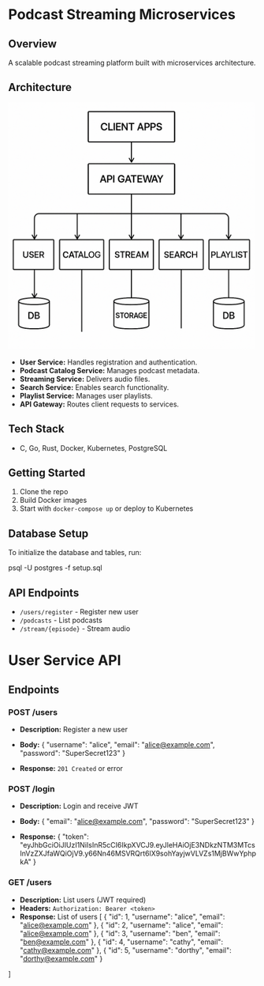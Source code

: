 # Podcast Streaming Microservices

## Overview
A scalable podcast streaming platform built with microservices architecture.

## Architecture

<img src="diagram.png" alt="Architecture Diagram" width="500">

- **User Service:** Handles registration and authentication.
- **Podcast Catalog Service:** Manages podcast metadata.
- **Streaming Service:** Delivers audio files.
- **Search Service:** Enables search functionality.
- **Playlist Service:** Manages user playlists.
- **API Gateway:** Routes client requests to services.

## Tech Stack
- C, Go, Rust, Docker, Kubernetes, PostgreSQL

## Getting Started
1. Clone the repo
2. Build Docker images
3. Start with `docker-compose up` or deploy to Kubernetes

## Database Setup

To initialize the database and tables, run:

psql -U postgres -f setup.sql


## API Endpoints
- `/users/register` - Register new user
- `/podcasts` - List podcasts
- `/stream/{episode}` - Stream audio

# User Service API

## Endpoints

### POST /users
- **Description:** Register a new user
- **Body:** 
{
"username": "alice",
"email": "alice@example.com",
"password": "SuperSecret123"
}

- **Response:** `201 Created` or error

### POST /login
- **Description:** Login and receive JWT
- **Body:**
{
"email": "alice@example.com",
"password": "SuperSecret123"
}

- **Response:**
{
"token": "eyJhbGciOiJIUzI1NiIsInR5cCI6IkpXVCJ9.eyJleHAiOjE3NDkzNTM3MTcsInVzZXJfaWQiOjV9.y66Nn46MSVRQrt6lX9sohYayjwVLVZs1MjBWwYphpkA"
}

### GET /users
- **Description:** List users (JWT required)
- **Headers:** `Authorization: Bearer <token>`
- **Response:** List of users
[
    {
        "id": 1,
        "username": "alice",
        "email": "alice@example.com"
    },
    {
        "id": 2,
        "username": "alice",
        "email": "alice@example.com"
    },
    {
        "id": 3,
        "username": "ben",
        "email": "ben@example.com"
    },
    {
        "id": 4,
        "username": "cathy",
        "email": "cathy@example.com"
    },
    {
        "id": 5,
        "username": "dorthy",
        "email": "dorthy@example.com"
    }

]

